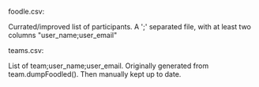 foodle.csv:

Currated/improved list of participants. A ';' separated file, with at least two columns "user_name;user_email"


teams.csv:

List of team;user_name;user_email.
Originally generated from team.dumpFoodled().
Then manually kept up to date.

